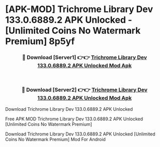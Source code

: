 # [APK-MOD] Trichrome Library Dev 133.0.6889.2 APK Unlocked - [Unlimited Coins No Watermark Premium] 8p5yf



<div align="center">
<h3>🔴 Download [Server1] 👉👉 <a href="https://momento.my/?title=Trichrome_Library_Dev_133.0.6889.2_APK_Unlocked">Trichrome Library Dev 133.0.6889.2 APK Unlocked Mod Apk</a></h3><br>

<h3>🔴 Download [Server2] 👉👉 <a href="https://momento.my/?title=Trichrome_Library_Dev_133.0.6889.2_APK_Unlocked">Trichrome Library Dev 133.0.6889.2 APK Unlocked Mod Apk</a></h3>
</div>



Download Trichrome Library Dev 133.0.6889.2 APK Unlocked 

Free APK MOD Trichrome Library Dev 133.0.6889.2 APK Unlocked [Unlimited Coins No Watermark Premium]

Download Trichrome Library Dev 133.0.6889.2 APK Unlocked [Unlimited Coins No Watermark Premium] Mod For Android
